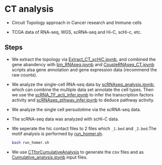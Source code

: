 # CT analysis

- Circuit Topology approach in Cancer research and Immune cells

- TCGA data of RNA-seq, WGS, scRNA-seq and Hi-C, scHi-c, etc.

## Steps

- We extract the topology via [Extract_CT_scHiC.ipynb](https://github.com/jlchen5/CT-analysis/blob/main/Extract_CT_scHiC.ipynb), and combined the gene abandency with [bin_RNAseq.ipynb](https://github.com/jlchen5/CT-analysis/blob/main/bin_RNAseq.ipynb) and [CoupleRNAseq_CT.ipynb](https://github.com/jlchen5/CT-analysis/blob/main/CoupleRNAseq_CT.ipynb) scripts alsa gene annotation and gene expression data (recommend the raw counts).

- We analyze the single-cell RNA-seq data by [scRNAseq_analysis.ipynb](https://github.com/jlchen5/CT-analysis/blob/main/scRNAseq_analysis.ipynb), which can combine the multiple data set annotate the cell types. Then we use the [scRNA_TF_acti_infer.ipynb](https://github.com/jlchen5/CT-analysis/blob/main/scRNA_TF_acti_infer.ipynb) to infer the transcription factors activity and [scRNAseq_pthway_infer.ipynb](https://github.com/jlchen5/CT-analysis/blob/main/scRNAseq_pthway_infer.ipynb) to deduce pathway activity.

- We analyze the single cell persudotime via the scRNA-seq data.
 
- The scRNA-seq data was analyzed with scHi-C data.

- We seperate the hic contact files to 2 files which `_1.bed` and `_2.bed`.The motif analysis is performed by [run_homer.sh](https://github.com/jlchen5/CT-analysis/blob/main/run_homer.sh).
 
     ```bash
     bash run_homer.sh
     ```

- We use [CTforCumulativeAnalysis](https://github.com/jlchen5/CT-analysis/blob/main/CTforCumulativeAnalysis.py) to generate the csv files and as [Cumulative_analysis.ipynb](https://github.com/jlchen5/CT-analysis/blob/main/Cumulative_analysis.ipynb) input files.


 

